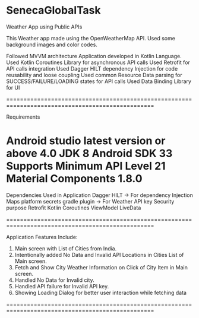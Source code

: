 # SenecaGlobalTask
Weather App using Public APIs

This Weather app made using the OpenWeatherMap API. Used some background images and color codes.

Followed MVVM architecture
Application developed in Kotlin Language.
Used Kotlin Coroutines Library for asynchronous API calls
Used Retrofit for API calls integration
Used Dagger HILT dependency Injection for code reusability and loose coupling
Used common Resource Data parsing for SUCCESS/FAILURE/LOADING states for API calls
Used Data Binding Library for UI

=================================================================================================

Requirements

Android studio latest version or above 4.0
JDK 8
Android SDK 33
Supports Minimum API Level 21
Material Components 1.8.0
=================================================================================================

Dependencies Used in Application
Dagger HILT -> For dependency Injection
Maps platform secrets gradle plugin -> For Weather API key Security purpose
Retrofit
Kotlin Coroutines
ViewModel
LiveData

=================================================================================================

Application Features Include:
1. Main screen with List of Cities from India.
2. Intentionally added No Data and Invalid API Locations in Cities List of Main screen.
3. Fetch and Show City Weather Information on Click of City Item in Main screen.
4. Handled No Data for Invalid city.
5. Handled API failure for Invalid API key.
6. Showing Loading Dialog for better user interaction while fetching data

=================================================================================================
